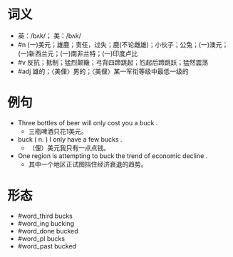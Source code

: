 # 词义
- 英：/bʌk/； 美：/bʌk/
- #n (一)美元；雄鹿；责任，过失；鹿(不论雌雄)；小伙子；公兔；(一)澳元；(一)新西兰元；(一)南非兰特；(一)印度卢比
- #v 反抗；抵制；猛烈颠簸；弓背四蹄跳起；尥起后蹄跳跃；猛然震荡
- #adj 雄的；〈美俚〉男的；〈美俚〉某一军衔等级中最低一级的
# 例句
- Three bottles of beer will only cost you a buck .
	- 三瓶啤酒只花1美元。
- buck ( n. ) I only have a few bucks .
	- （俚）美元我只有一点点钱。
- One region is attempting to buck the trend of economic decline .
	- 其中一个地区正试图挡住经济衰退的趋势。
# 形态
- #word_third bucks
- #word_ing bucking
- #word_done bucked
- #word_pl bucks
- #word_past bucked
